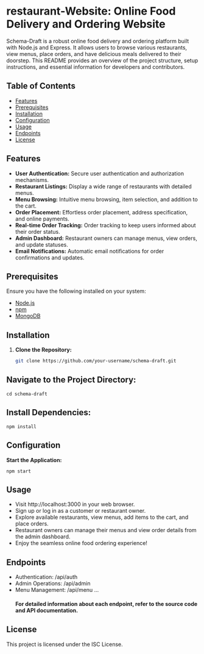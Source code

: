 # restaurant-Website: Online Food Delivery and Ordering Website

Schema-Draft is a robust online food delivery and ordering platform built with Node.js and Express. It allows users to browse various restaurants, view menus, place orders, and have delicious meals delivered to their doorstep. This README provides an overview of the project structure, setup instructions, and essential information for developers and contributors.

## Table of Contents

- [Features](#features)
- [Prerequisites](#prerequisites)
- [Installation](#installation)
- [Configuration](#configuration)
- [Usage](#usage)
- [Endpoints](#endpoints)
- [License](#license)

## Features

- **User Authentication:** Secure user authentication and authorization mechanisms.
- **Restaurant Listings:** Display a wide range of restaurants with detailed menus.
- **Menu Browsing:** Intuitive menu browsing, item selection, and addition to the cart.
- **Order Placement:** Effortless order placement, address specification, and online payments.
- **Real-time Order Tracking:** Order tracking to keep users informed about their order status.
- **Admin Dashboard:** Restaurant owners can manage menus, view orders, and update statuses.
- **Email Notifications:** Automatic email notifications for order confirmations and updates.

## Prerequisites

Ensure you have the following installed on your system:

- [Node.js](https://nodejs.org/)
- [npm](https://www.npmjs.com/)
- [MongoDB](https://www.mongodb.com/)

## Installation

1. **Clone the Repository:**
   ```bash
   git clone https://github.com/your-username/schema-draft.git
   
  ## Navigate to the Project Directory:
   
    cd schema-draft

## Install Dependencies:
  
    npm install

## Configuration
**Start the Application:**

    npm start

## Usage

- Visit http://localhost:3000 in your web browser.
- Sign up or log in as a customer or restaurant owner.
- Explore available restaurants, view menus, add items to the cart, and place orders.
- Restaurant owners can manage their menus and view order details from the admin dashboard.
- Enjoy the seamless online food ordering experience!

## Endpoints
- Authentication: /api/auth
- Admin Operations: /api/admin
- Menu Management: /api/menu
...
  #### For detailed information about each endpoint, refer to the source code and API documentation.

## License
This project is licensed under the ISC License.
